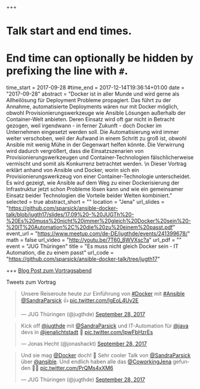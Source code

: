 +++
# Talk start and end times.
# End time can optionally be hidden by prefixing the line with `#`.
time_start = 2017-09-28
#time_end = 2017-12-14T19:36:14+01:00
date = "2017-09-28"
abstract = "Docker ist in aller Munde und wird gerne als Allheilösung für Deployment Probleme propagiert. Das führt zu der Annahme, automatisierte Deployments wären nur mit Docker möglich, obwohl Provisionierungswerkzeuge wie Ansible Lösungen außerhalb der Container-Welt anbieten. Deren Einsatz wird oft gar nicht in Betracht gezogen, weil irgendwann - in ferner Zukunft - doch Docker im Unternehmen eingesetzt werden soll. Die Automatisierung wird immer weiter verschoben, weil der Aufwand in einem Schritt zu groß ist, obwohl Ansible mit wenig Mühe in der Gegenwart helfen könnte. Die Verwirrung wird dadurch vergrößert, dass die Einsatzszenarien von Provisionierungswerkzeugen und Container-Technologien fälschlicherweise vermischt und somit als Konkurrenz betrachtet werden. \n Dieser Vortrag erklärt anhand von Ansible und Docker, worin sich ein Provisionierungswerkzeug von einer Container-Technologie unterscheidet. Es wird gezeigt, wie Ansible auf dem Weg zu einer Dockerisierung der Infrastruktur jetzt schon Probleme lösen kann und wie ein gemeinsamer Einsatz beider Technologien die Vorteile beider Welten kombiniert."
selected = true
abstract_short = ""
location = "Jena"
url_slides = "https://github.com/sparsick/ansible-docker-talk/blob/jugth17/slides/17.09%20-%20JUGTh%20-%20Es%20muss%20nicht%20immer%20gleich%20Docker%20sein%20-%20IT%20Automation%2C%20die%20zu%20einem%20passt.pdf"
event_url = "https://www.meetup.com/de-DE/jugthde/events/241399678/"
math = false
url_video = "http://youtu.be/7T60_8WVXsc?a"
url_pdf = ""
event = "JUG Thüringen"
title = "Es muss nicht gleich Docker sein - IT Automation, die zu einem passt"
url_code = "https://github.com/sparsick/ansible-docker-talk/tree/jugth17"

+++
[Blog Post zum Vortragsabend](https://medium.com/jugthde/it-automation-f%C3%BCr-java-entwickler-by-sandra-parsick-and-jonas-hecht-26dcfe3afec0)

Tweets zum Vortrag

<blockquote class="twitter-tweet" data-partner="tweetdeck"><p lang="de" dir="ltr">Unsere Reiseroute heute zur Einführung von <a href="https://twitter.com/hashtag/Docker?src=hash&amp;ref_src=twsrc%5Etfw">#Docker</a> mit <a href="https://twitter.com/hashtag/Ansible?src=hash&amp;ref_src=twsrc%5Etfw">#Ansible</a> <a href="https://twitter.com/SandraParsick?ref_src=twsrc%5Etfw">@SandraParsick</a> 👍 <a href="https://t.co/lgEoL4Uv2E">pic.twitter.com/lgEoL4Uv2E</a></p>&mdash; JUG Thüringen (@jugthde) <a href="https://twitter.com/jugthde/status/913439554450976768?ref_src=twsrc%5Etfw">September 28, 2017</a></blockquote>
<script async src="//platform.twitter.com/widgets.js" charset="utf-8"></script>

<blockquote class="twitter-tweet" data-partner="tweetdeck"><p lang="de" dir="ltr">Kick off <a href="https://twitter.com/jugthde?ref_src=twsrc%5Etfw">@jugthde</a> mit <a href="https://twitter.com/SandraParsick?ref_src=twsrc%5Etfw">@SandraParsick</a> und IT-Automation für <a href="https://twitter.com/java?ref_src=twsrc%5Etfw">@java</a> devs in <a href="https://twitter.com/jenalichtstadt?ref_src=twsrc%5Etfw">@jenalichtstadt</a> 🎉 <a href="https://t.co/IpwFbHzrEs">pic.twitter.com/IpwFbHzrEs</a></p>&mdash; Jonas Hecht (@jonashackt) <a href="https://twitter.com/jonashackt/status/913438582924300289?ref_src=twsrc%5Etfw">September 28, 2017</a></blockquote>
<script async src="//platform.twitter.com/widgets.js" charset="utf-8"></script>

<blockquote class="twitter-tweet" data-partner="tweetdeck"><p lang="de" dir="ltr">Und sie mag <a href="https://twitter.com/Docker?ref_src=twsrc%5Etfw">@Docker</a> doch! 🙊 Sehr cooler Talk von <a href="https://twitter.com/SandraParsick?ref_src=twsrc%5Etfw">@SandraParsick</a> über <a href="https://twitter.com/ansible?ref_src=twsrc%5Etfw">@ansible</a>. Und endlich haben alle das <a href="https://twitter.com/CoworkingJena?ref_src=twsrc%5Etfw">@CoworkingJena</a> gefunden 🤗🎉 <a href="https://t.co/PrQMs4xXM6">pic.twitter.com/PrQMs4xXM6</a></p>&mdash; JUG Thüringen (@jugthde) <a href="https://twitter.com/jugthde/status/913447740671250433?ref_src=twsrc%5Etfw">September 28, 2017</a></blockquote>
<script async src="//platform.twitter.com/widgets.js" charset="utf-8"></script>
